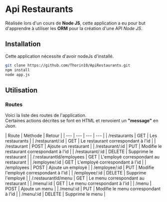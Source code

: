 

# Api Restaurants

Réalisée lors d'un cours de **Node JS**, cette application a eu pour but d'apprendre à utiliser les **ORM** pour la création d'une API  _Node JS_.

## Installation 

Cette application nécessite d'avoir nodeJs d'installé.
```bash
git clone https://github.com/Thorin10/ApiRestaurants.git
npm install 
node app.js
```

## Utilisation

### Routes

Voici la liste des routes de l'application.   
Certaines actions décrites se font en HTML et renvoient un **"message"** en Json. 

| Route | Méthode | Retour |
| --- | --- | --- | --- |
| /restaurants | GET | Les restaurants |
| /restaurant/:id | GET | Le restaurant correspondant à l'id |
| /restaurant | POST | Ajoute un restaurant |
| /restaurant/:id | PUT | Modifie le restaurant correspondant à l'id |
| /restaurant/:id | DELETE | Supprime le restaurant |
| /:restaurantId/employees | GET | L'employé correspondant au restaurant |
| /employee/:id | GET | L'employé correspondant à l'id |
| /employees | POST | Ajoute un employé |
| /employee/:id | PUT | Modifie l'employé correspondant à l'id |
| /employee/:id | DELETE | Supprime l'employé |
| /:restaurantId/menu | GET | Le menu correspondant au restaurant |
| /menu/:id | GET | Le menu correspondant à l'id |
| /menu | POST | Ajoute un menu |
| /menu/:id | PUT | Modifie le menu correspondant à l'id |
| /menu/:id | DELETE | Supprime le menu |
<!--stackedit_data:
eyJoaXN0b3J5IjpbLTIxMzE2NjAyNTVdfQ==
-->